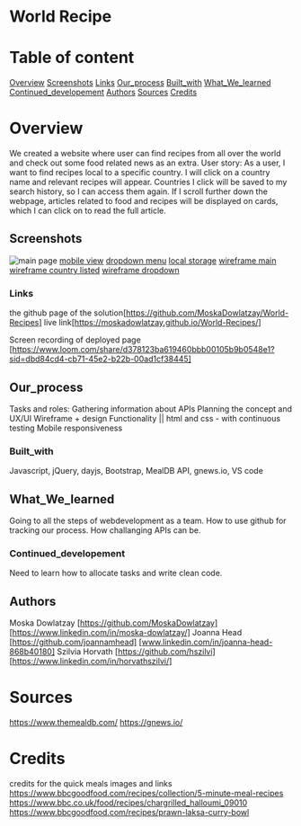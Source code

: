 # World Recipe

# Table of content

[Overview](#Overview)
[Screenshots](#Screenshots)
[Links](#Links)
[Our_process](#My_process)
[Built_with](#Built_with)
[What_We_learned](#What_I_learned)
[Continued_developement](#Continued_developement)
[Authors](#Author)
[Sources](#Sources)
[Credits](#Credits)

# Overview
We created a website where user can find recipes from all over the world and check out some food related news as an extra.
User story: 
As a user, I want to find recipes local to a specific country. 
I will click on a country name and relevant recipes will appear.
Countries I click will be saved to my search history, so I can access them again.
If I scroll further down the webpage, articles related to food and recipes will be displayed on cards, which I can click on to read the full article.

## Screenshots
![main page](./assets/images/Screenshot-main-wcountires-World%20Foods.png)
[mobile view](./assets/images/Screenshot-mobile-World%20Foods.png)
[dropdown menu](./assets/images/Screenshot-dropdown-World%20Foods.png)
[local storage](./assets/images/localstorage-screenshot.png)
[wireframe main](./assets/images/main-wireframe.jpg)
[wireframe country listed](./assets/selected-country-wf.png)
[wireframe dropdown](./assets/images/droopdown-menu.png)

### Links
the github page of the solution[https://github.com/MoskaDowlatzay/World-Recipes]
live link[https://moskadowlatzay.github.io/World-Recipes/]

Screen recording of deployed page [https://www.loom.com/share/d378123ba619460bbb00105b9b0548e1?sid=dbd84cd4-cb71-45e2-b22b-00ad1cf38445]

## Our_process
Tasks and roles:
    Gathering information about APIs
    Planning the concept and UX/UI
    Wireframe + design
    Functionality || html and css - with continuous testing
    Mobile responsiveness

### Built_with
Javascript, jQuery, dayjs, Bootstrap, MealDB API, gnews.io, VS code

## What_We_learned
Going to all the steps of webdevelopment as a team. 
How to use github for tracking our process.
How challanging APIs can be.

### Continued_developement
Need to learn how to allocate tasks and write clean code.

## Authors
Moska Dowlatzay [https://github.com/MoskaDowlatzay] [https://www.linkedin.com/in/moska-dowlatzay/]
Joanna Head [https://github.com/joannamhead] [www.linkedin.com/in/joanna-head-868b40180]
Szilvia Horvath [https://github.com/hszilvi] [https://www.linkedin.com/in/horvathszilvi/]


# Sources
https://www.themealdb.com/
https://gnews.io/

# Credits
credits for the quick meals images and links
https://www.bbcgoodfood.com/recipes/collection/5-minute-meal-recipes
https://www.bbc.co.uk/food/recipes/chargrilled_halloumi_09010
https://www.bbcgoodfood.com/recipes/prawn-laksa-curry-bowl
